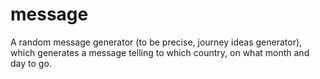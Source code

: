 # message
A random message generator (to be precise, journey ideas generator), which generates a message telling to which country, on what month and day to go.
